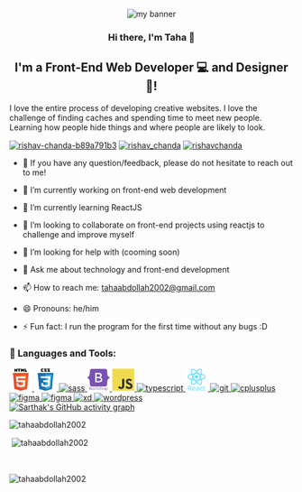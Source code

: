 <p align="center">
  <img src="https://user-images.githubusercontent.com/75626161/182242774-b37fa7b7-8d0e-4493-8025-24e34c6c0b0f.png" alt="my banner">
</p>
                                                                                                                                           
<h3 align="center">
Hi there, I'm Taha 👋
</h3>
                  
<h2 align="center">
I'm a Front-End Web Developer 💻 and Designer 🎨!
</h2> 
                  
I love the entire process of developing creative websites. I love the challenge of finding caches and spending time to meet new people. Learning how people hide things and where people are likely to look.

<a href="https://www.linkedin.com/in/mohammad-taha-abdollah-a636a2216/" target="blank"><img align="center" src="https://raw.githubusercontent.com/rahuldkjain/github-profile-readme-generator/master/src/images/icons/Social/linked-in-alt.svg" alt="rishav-chanda-b89a791b3" height="30" width="40" /></a>
<a href="https://instagram.com/tahaabd2002" target="blank"><img align="center" src="https://raw.githubusercontent.com/rahuldkjain/github-profile-readme-generator/master/src/images/icons/Social/instagram.svg" alt="rishav_chanda" height="30" width="40" /></a>
<a href="https://twitter.com/tahaabd2002" target="blank"><img align="center" src="https://raw.githubusercontent.com/rahuldkjain/github-profile-readme-generator/master/src/images/icons/Social/twitter.svg" alt="rishavchanda" height="30" width="40" /></a>
</br>

- 💬 If you have any question/feedback, please do not hesitate to reach out to me!

- 🔭 I’m currently working on front-end web development
- 🌱 I’m currently learning ReactJS
- 👯 I’m looking to collaborate on front-end projects using reactjs to challenge and improve myself
- 🤔 I’m looking for help with (cooming soon)
- 💬 Ask me about technology and front-end development
- 📫 How to reach me: tahaabdollah2002@gmail.com
- 😄 Pronouns: he/him
- ⚡ Fun fact: I run the program for the first time without any bugs :D
                  
<h3>💼 Languages and Tools:</h3>

<a href="https://www.w3.org/html/" target="_blank" rel="noreferrer"> <img src="https://raw.githubusercontent.com/devicons/devicon/master/icons/html5/html5-original-wordmark.svg" alt="html5" width="40" height="40"/> </a>
<a href="https://www.w3schools.com/css/" target="_blank" rel="noreferrer"> <img src="https://raw.githubusercontent.com/devicons/devicon/master/icons/css3/css3-original-wordmark.svg" alt="css3" width="40" height="40"/> </a>
<a href="https://www.w3schools.com/sass/" target="_blank" rel="noreferrer"> <img src="https://www.vectorlogo.zone/logos/sass-lang/sass-lang-icon.svg" alt="sass" width="40" height="40"/> </a>
<a href="https://getbootstrap.com" target="_blank" rel="noreferrer"> <img src="https://raw.githubusercontent.com/devicons/devicon/master/icons/bootstrap/bootstrap-plain-wordmark.svg" alt="bootstrap" width="40" height="40"/> </a>
<a href="https://developer.mozilla.org/en-US/docs/Web/JavaScript" target="_blank" rel="noreferrer"> <img src="https://raw.githubusercontent.com/devicons/devicon/master/icons/javascript/javascript-original.svg" alt="javascript" width="40" height="40"/> </a>
<a href="https://www.typescripttutorial.net/" target="_blank" rel="noreferrer"> <img src="https://upload.wikimedia.org/wikipedia/commons/4/4c/Typescript_logo_2020.svg" alt="typescript" width="40" height="40"/> </a>
<a href="https://reactjs.org/" target="_blank" rel="noreferrer"> <img src="https://raw.githubusercontent.com/devicons/devicon/master/icons/react/react-original-wordmark.svg" alt="react" width="40" height="40"/> </a>
 <a href="https://git-scm.com/" target="_blank" rel="noreferrer"> <img src="https://www.vectorlogo.zone/logos/git-scm/git-scm-icon.svg" alt="git" width="40" height="40"/> </a>
<a href="https://www.w3schools.com/cpp/" target="_blank" rel="noreferrer"> <img src="https://upload.wikimedia.org/wikipedia/commons/1/18/ISO_C%2B%2B_Logo.svg" alt="cplusplus" width="40" height="40"/> </a>
<a href="https://www.figma.com/" target="_blank" rel="noreferrer"> <img src="https://www.vectorlogo.zone/logos/figma/figma-icon.svg" alt="figma" width="40" height="40"/> </a>
<a href="https://code.visualstudio.com/" target="_blank" rel="noreferrer"> <img src="https://upload.wikimedia.org/wikipedia/commons/9/9a/Visual_Studio_Code_1.35_icon.svg" alt="figma" width="40" height="40"/> </a>
<a href="https://www.adobe.com/products/xd.html" target="_blank" rel="noreferrer"> <img src="https://cdn.worldvectorlogo.com/logos/adobe-xd.svg" alt="xd" width="40" height="40"/> </a>
<a href="https://wordpress.org" target="_blank" rel="noreferrer"> <img src="https://www.vectorlogo.zone/logos/wordpress/wordpress-icon.svg" alt="wordpress" width="40" height="40"/> </a>
</br>
[![Sarthak's GitHub activity graph](https://activity-graph.herokuapp.com/graph?username=tahaabdollah2002&&theme=xcode)](https://github.com/tahaabdollah2002)
</br>
<p><img align="left" src="https://github-readme-stats.vercel.app/api/top-langs?username=tahaabdollah2002&show_icons=true&locale=en&layout=compact&theme=tokyonight" alt="tahaabdollah2002" /></p>
</br>
<p>&nbsp;<img align="center" src="https://github-readme-stats.vercel.app/api?username=tahaabdollah2002&show_icons=true&locale=en&theme=tokyonight" alt="tahaabdollah2002" /></p>
</br>
<p><img align="center" src="https://github-readme-streak-stats.herokuapp.com/?user=tahaabdollah2002&&theme=tokyonight" alt="tahaabdollah2002" /></p>
